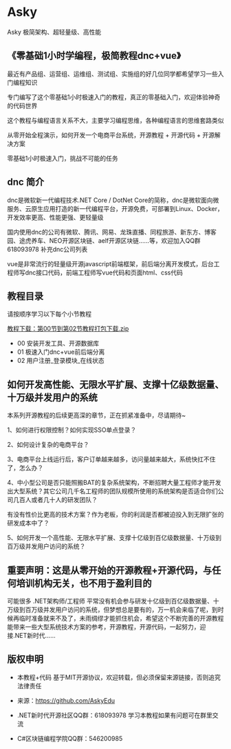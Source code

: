 # Asky
Asky 极简架构、超轻量级、高性能

##  《零基础1小时学编程，极简教程dnc+vue》

最近有产品组、运营组、运维组、测试组、实施组的好几位同学都希望学习一些入门编程知识

专门编写了这个零基础1小时极速入门的教程，真正的零基础入门，欢迎体验神奇的代码世界

这个教程与编程语言关系不大，主要学习编程思维，各种编程语言的思维套路类似

从零开始全程演示，如何开发一个电商平台系统，开源教程 + 开源代码 + 开源解决方案

零基础1小时极速入门，挑战不可能的任务

##  dnc 简介

dnc是微软新一代编程技术.NET Core / DotNet Core的简称，dnc是微软面向微服务、云原生应用打造的新一代编程平台，开源免费，可部署到Linux、Docker，开发效率更高、性能更强、更轻量级

国内使用dnc的公司有微软、腾讯、网易、龙珠直播、同程旅游、新东方、博客园、途虎养车、NEO开源区块链、aelf开源区块链……等，欢迎加入QQ群 618093978 补充dnc公司列表

vue是非常流行的轻量级开源javascript前端框架，前后端分离开发模式，后台工程师写dnc接口代码，前端工程师写vue代码和页面html、css代码

##  教程目录

请按顺序学习以下每个小节教程

[教程下载：第00节到第02节教程打包下载.zip](https://github.com/AskyEdu/Asky/raw/master/01_doc/Asky%E9%9B%B6%E5%9F%BA%E7%A1%801%E5%B0%8F%E6%97%B6%E5%AD%A6%E7%BC%96%E7%A8%8B_%E7%AC%AC00%E5%88%B002%E8%8A%82%E6%89%93%E5%8C%85%E4%B8%8B%E8%BD%BD.zip) 

* 00 安装开发工具、开源数据库
* 01 极速入门dnc+vue前后端分离
* 02 用户注册_登录模块_在线状态

##  如何开发高性能、无限水平扩展、支撑十亿级数据量、十万级并发用户的系统

本系列开源教程的后续更高深的章节，正在抓紧准备中，尽请期待~

1、如何进行权限控制？如何实现SSO单点登录？

2、如何设计复杂的电商平台？

3、电商平台上线运行后，客户订单越来越多，访问量越来越大，系统快扛不住了，怎么办？

4、中小型公司是否只能照搬BAT的复杂系统架构，不断招聘大量工程师才能开发出大型系统？其它公司几千名工程师的团队规模所使用的系统架构是否适合你们公司几百人或者几十人的研发团队？

有没有性价比更高的技术方案？作为老板，你的利润是否都被迫投入到无限扩张的研发成本中了？

5、如何开发一个高性能、无限水平扩展、支撑十亿级到百亿级数据量、十万级到百万级并发用户访问的系统？


##  重要声明：这是从零开始的开源教程+开源代码，与任何培训机构无关，也不用于盈利目的

可能很多 .NET架构师/工程师 平常没有机会参与研发十亿级到百亿级数据量、十万级到百万级并发用户访问的系统，但梦想总是要有的，万一机会来临了呢，到时候再临时准备就来不及了，未雨绸缪才能抓住机会，希望这个不断完善的开源教程能带来一些大型系统技术方案的参考，开源教程，开源代码，一起努力，迎接.NET新时代……


##  版权申明

* 本教程+代码 基于MIT开源协议，欢迎转载，但必须保留来源链接，否则追究法律责任

* 来源：https://github.com/AskyEdu

* .NET新时代开源社区QQ群：618093978  学习本教程如果有问题可在群里交流

* C#区块链编程学院QQ群：546200985

